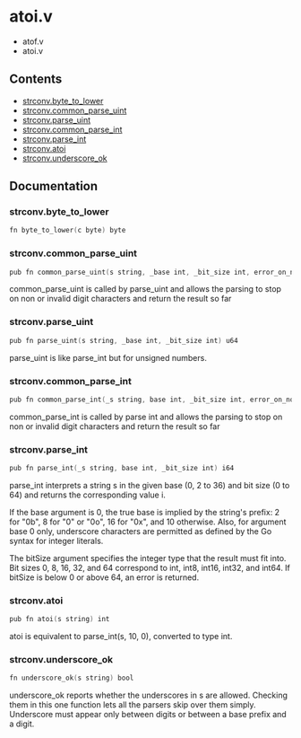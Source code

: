 # atoi.v
- atof.v
- atoi.v
## Contents
- [strconv.byte_to_lower](#strconvbyte_to_lower)
- [strconv.common_parse_uint](#strconvcommon_parse_uint)
- [strconv.parse_uint](#strconvparse_uint)
- [strconv.common_parse_int](#strconvcommon_parse_int)
- [strconv.parse_int](#strconvparse_int)
- [strconv.atoi](#strconvatoi)
- [strconv.underscore_ok](#strconvunderscore_ok)

## Documentation
### strconv.byte_to_lower
```v
fn byte_to_lower(c byte) byte
```
### strconv.common_parse_uint
```v
pub fn common_parse_uint(s string, _base int, _bit_size int, error_on_non_digit bool, error_on_high_digit bool) u64
```
common_parse_uint is called by parse_uint and allows the parsing 
to stop on non or invalid digit characters and return the result so far

### strconv.parse_uint
```v
pub fn parse_uint(s string, _base int, _bit_size int) u64
```
parse_uint is like parse_int but for unsigned numbers.

### strconv.common_parse_int
```v
pub fn common_parse_int(_s string, base int, _bit_size int, error_on_non_digit bool, error_on_high_digit bool) i64
```
common_parse_int is called by parse int and allows the parsing 
to stop on non or invalid digit characters and return the result so far

### strconv.parse_int
```v
pub fn parse_int(_s string, base int, _bit_size int) i64
```
parse_int interprets a string s in the given base (0, 2 to 36) and 
bit size (0 to 64) and returns the corresponding value i. 
 
If the base argument is 0, the true base is implied by the string's 
prefix: 2 for "0b", 8 for "0" or "0o", 16 for "0x", and 10 otherwise. 
Also, for argument base 0 only, underscore characters are permitted 
as defined by the Go syntax for integer literals. 
 
The bitSize argument specifies the integer type 
that the result must fit into. Bit sizes 0, 8, 16, 32, and 64 
correspond to int, int8, int16, int32, and int64. 
If bitSize is below 0 or above 64, an error is returned.

### strconv.atoi
```v
pub fn atoi(s string) int
```
atoi is equivalent to parse_int(s, 10, 0), converted to type int.

### strconv.underscore_ok
```v
fn underscore_ok(s string) bool
```
underscore_ok reports whether the underscores in s are allowed. 
Checking them in this one function lets all the parsers skip over them simply. 
Underscore must appear only between digits or between a base prefix and a digit.
